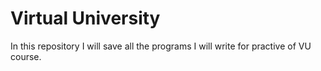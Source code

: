 # Virtual University

In this repository I will save all the programs I will write for practive of VU course.
